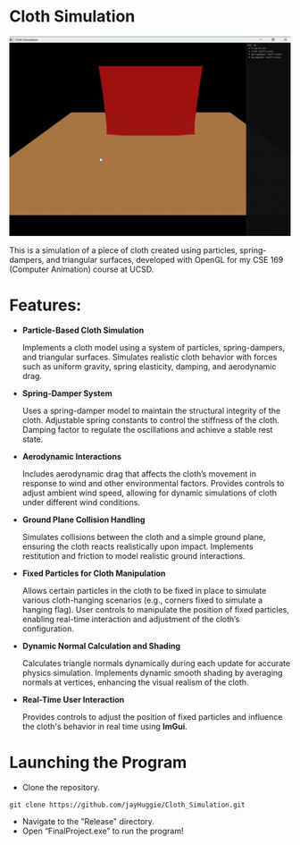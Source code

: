 # Cloth Simulation

<img src="/scenes/cloth_video.gif" alt="scene_overview" title="scene_overview" width="1080"/>

This is a simulation of a piece of cloth created using particles, spring-dampers, and triangular surfaces, developed with OpenGL for my CSE 169 (Computer Animation) course at UCSD.

# Features:


* **Particle-Based Cloth Simulation**

    Implements a cloth model using a system of particles, spring-dampers, and triangular surfaces.
    Simulates realistic cloth behavior with forces such as uniform gravity, spring elasticity, damping, and aerodynamic drag.

* **Spring-Damper System**

    Uses a spring-damper model to maintain the structural integrity of the cloth.
    Adjustable spring constants to control the stiffness of the cloth.
    Damping factor to regulate the oscillations and achieve a stable rest state.

* **Aerodynamic Interactions**

    Includes aerodynamic drag that affects the cloth’s movement in response to wind and other environmental factors.
    Provides controls to adjust ambient wind speed, allowing for dynamic simulations of cloth under different wind conditions.

* **Ground Plane Collision Handling**

    Simulates collisions between the cloth and a simple ground plane, ensuring the cloth reacts realistically upon impact.
    Implements restitution and friction to model realistic ground interactions.

* **Fixed Particles for Cloth Manipulation**

    Allows certain particles in the cloth to be fixed in place to simulate various cloth-hanging scenarios (e.g., corners fixed to simulate a hanging flag).
    User controls to manipulate the position of fixed particles, enabling real-time interaction and adjustment of the cloth’s configuration.

* **Dynamic Normal Calculation and Shading**

    Calculates triangle normals dynamically during each update for accurate physics simulation.
    Implements dynamic smooth shading by averaging normals at vertices, enhancing the visual realism of the cloth.

* **Real-Time User Interaction**

    Provides controls to adjust the position of fixed particles and influence the cloth's behavior in real time using **ImGui**.


# Launching the Program

* Clone the repository.
```
git clone https://github.com/jayHuggie/Cloth_Simulation.git
```
* Navigate to the "Release" directory.
* Open “FinalProject.exe” to run the program!
